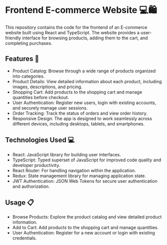 # Frontend E-commerce Website 💻🛍️

This repository contains the code for the frontend of an E-commerce website built using React and TypeScript. The website provides a user-friendly interface for browsing products, adding them to the cart, and completing purchases.

## Features 🚀
- Product Catalog: Browse through a wide range of products organized into categories.
- Product Details: View detailed information about each product, including images, descriptions, and pricing.
-  Shopping Cart: Add products to the shopping cart and manage quantities before checkout.
-  User Authentication: Register new users, login with existing accounts, and securely manage user sessions.
-  Order Tracking: Track the status of orders and view order history.
- Responsive Design: The app is designed to work seamlessly across different devices, including desktops, tablets, and smartphones.

## Technologies Used 💻

- React: JavaScript library for building user interfaces.
- TypeScript: Typed superset of JavaScript for improved code quality and developer productivity.
- React Router: For handling navigation within the application.
- Redux: State management library for managing application state.
- JWT Authentication: JSON Web Tokens for secure user authentication and authorization.

## Usage 📋

- Browse Products: Explore the product catalog and view detailed product information.
- Add to Cart: Add products to the shopping cart and manage quantities.
- User Authentication: Register for a new account or login with existing credentials.
